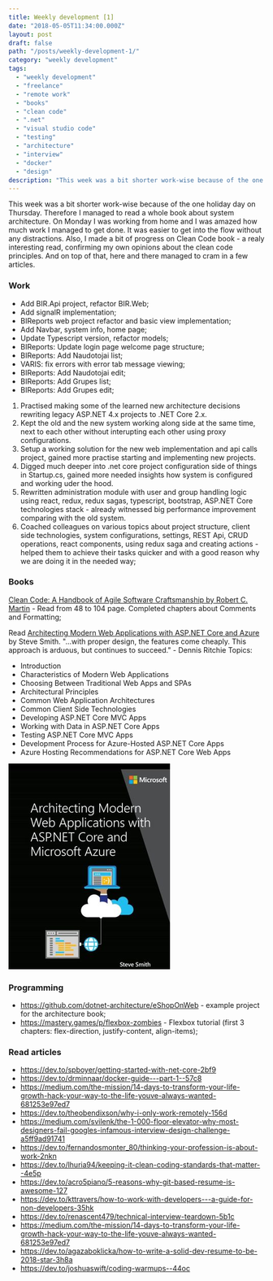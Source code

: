 ```yaml
---
title: Weekly development [1] 
date: "2018-05-05T11:34:00.000Z"
layout: post
draft: false
path: "/posts/weekly-development-1/"
category: "weekly development"
tags:
  - "weekly development"
  - "freelance"
  - "remote work"
  - "books"
  - "clean code"
  - ".net"
  - "visual studio code"
  - "testing"
  - "architecture"
  - "interview"
  - "docker"
  - "design"
description: "This week was a bit shorter work-wise because of the one holiday day on Thursday. Therefore I managed to read a whole book about system architecture. On Monday I was working from home and I was amazed how much work I managed to get done. It was easier to get into the flow without any distractions. Also, I made a bit of progress on Clean Code book - a realy interesting read, confirming my own opinions about the clean code principles. And on top of that, here and there managed to cram in a few articles."
---
```


This week was a bit shorter work-wise because of the one holiday day on Thursday. Therefore I managed to read a whole book about system architecture. On Monday I was working from home and I was amazed how much work I managed to get done. It was easier to get into the flow without any distractions. Also, I made a bit of progress on Clean Code book - a realy interesting read, confirming my own opinions about the clean code principles. And on top of that, here and there managed to cram in a few articles.

### Work 
* Add BIR.Api project, refactor BIR.Web;
* Add signalR implementation;
* BIReports web project refactor and basic view implementation;
* Add Navbar, system info, home page;
* Update Typescript version, refactor models;
* BIReports: Update login page welcome page structure;
* BIReports: Add Naudotojai list;
* VARIS: fix errors with error tab message viewing;
* BIReports: Add Naudotojai edit;
* BIReports: Add Grupes list;
* BIReports: Add Grupes edit;

1. Practised making some of the learned new architecture decisions rewriting legacy ASP.NET 4.x projects to .NET Core 2.x. 
2. Kept the old and the new system working along side at the same time, next to each other without interupting each other using proxy configurations. 
3. Setup a working solution for the new web implementation and api calls project, gained more practise starting and implementing new projects.
4. Digged much deeper into .net core project configuration side of things in Startup.cs, gained more needed insights how system is configured and working uder the hood. 
5. Rewritten administration module with user and group handling logic using react, redux, redux sagas, typescript, bootstrap, ASP.NET Core technologies stack - already witnessed big performance improvement comparing with the old system.
6. Coached colleagues on various topics about project structure, client side technologies, system configurations, settings, REST Api, CRUD operations, react components, using redux saga and creating actions - helped them to achieve their tasks quicker and with a good reason why we are doing it in the needed way;

### Books

[Clean Code: A Handbook of Agile Software Craftsmanship by Robert C. Martin](https://www.goodreads.com/book/show/3735293-clean-code) - Read from 48 to 104 page. Completed chapters about Comments and Formatting;

Read [Architecting Modern Web Applications with ASP.NET Core and Azure](https://www.goodreads.com/book/show/35699060-architecting-modern-web-applications-with-asp-net-core-and-azure) by Steve Smith.
"...with proper design, the features come cheaply. This approach is arduous, but continues to succeed." - Dennis Ritchie
Topics:
* Introduction
* Characteristics of Modern Web Applications
* Choosing Between Traditional Web Apps and SPAs
* Architectural Principles
* Common Web Application Architectures
* Common Client Side Technologies
* Developing ASP.NET Core MVC Apps
* Working with Data in ASP.NET Core Apps
* Testing ASP.NET Core MVC Apps
* Development Process for Azure-Hosted ASP.NET Core Apps
* Azure Hosting Recommendations for ASP.NET Core Web Apps

![Architecting Modern Web Applications with ASP.NET Core and Azure](architecting-modern-web-applications-with-asp-net-core.jpg)

### Programming
* https://github.com/dotnet-architecture/eShopOnWeb - example project for the architecture book; 
* https://mastery.games/p/flexbox-zombies - Flexbox tutorial (first 3 chapters: flex-direction, justify-content, align-items); 

### Read articles
* https://dev.to/spboyer/getting-started-with-net-core-2bf9
* https://dev.to/drminnaar/docker-guide---part-1--57c8
* https://medium.com/the-mission/14-days-to-transform-your-life-growth-hack-your-way-to-the-life-youve-always-wanted-681253e97ed7
* https://dev.to/theobendixson/why-i-only-work-remotely-156d
* https://medium.com/svilenk/the-1-000-floor-elevator-why-most-designers-fail-googles-infamous-interview-design-challenge-a5ff9ad91741
* https://dev.to/fernandosmonter_80/thinking-your-profession-is-about-work-2nkn
* https://dev.to/lhuria94/keeping-it-clean-coding-standards-that-matter--4e5p
* https://dev.to/acro5piano/5-reasons-why-git-based-resume-is-awesome-127
* https://dev.to/kttravers/how-to-work-with-developers---a-guide-for-non-developers-35hk
* https://dev.to/renascent479/technical-interview-teardown-5b1c
* https://medium.com/the-mission/14-days-to-transform-your-life-growth-hack-your-way-to-the-life-youve-always-wanted-681253e97ed7
* https://dev.to/agazaboklicka/how-to-write-a-solid-dev-resume-to-be-2018-star-3h8a
* https://dev.to/joshuaswift/coding-warmups--44oc
<!--stackedit_data:
eyJoaXN0b3J5IjpbMTU2NTIzOTQwOF19
-->